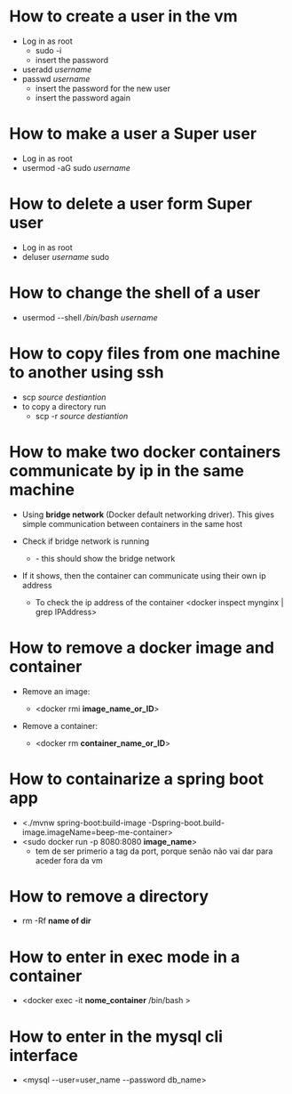 # How to create a user in the vm

- Log in as root
    - sudo -i
    - insert the password
- useradd *username*
- passwd *username*
    - insert the password for the new user
    - insert the password again

# How to make a user a Super user

- Log in as root
- usermod -aG sudo *username*

# How to delete a user form Super user

- Log in as root 
- deluser *username* sudo

# How to change the shell of a user

- usermod --shell */bin/bash* *username*

# How to copy files from one machine to another using ssh 

- scp *source* *destiantion*
- to copy a directory run 
    - scp -r *source* *destiantion*

# How to make two docker containers communicate by ip in the same machine

- Using **bridge network** (Docker default networking driver). This gives simple communication between containers in the same host

- Check if bridge network is running 
    - <docker network ls> - this should show the bridge network

- If it shows, then the container can communicate using their own ip address
    - To check the ip address of the container <docker inspect mynginx | grep IPAddress>

# How to remove a docker image and container 

- Remove an image:
    - <docker rmi **image_name_or_ID**>

- Remove a container:
    - <docker rm **container_name_or_ID**>


# How to containarize a spring boot app

- <./mvnw spring-boot:build-image -Dspring-boot.build-image.imageName=beep-me-container>
- <sudo docker run -p 8080:8080 **image_name**>
    - tem de ser primerio a tag da port, porque senão não vai dar para aceder fora da vm

# How to remove a directory

- rm -Rf **name of dir**

# How to enter in exec mode in a container

- <docker exec -it **nome_container** /bin/bash >

# How to enter in the mysql cli interface

- <mysql --user=user_name --password db_name>
 



